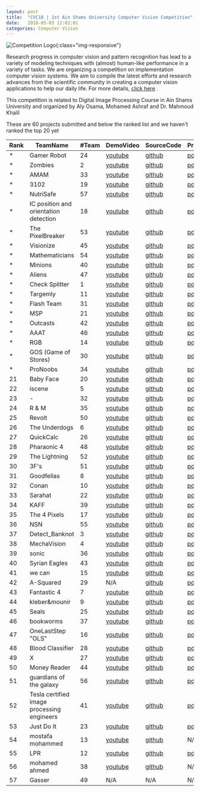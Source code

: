 ```yaml
---
layout: post
title:  "CVC18 | 1st Ain Shams University Computer Vision Competition"
date:   2018-05-03 12:02:01
categories: Computer Vision
---
```


![Competition Logo](https://image.ibb.co/h25pPS/CVC_logo.png){:class="img-responsive"}

Research progress in computer vision and pattern recognition has lead to a variety of modeling techniques with (almost) human-like performance in a variety of tasks. We are organizing a competition on implementation computer vision systems. We aim to compile the latest efforts and research advances from the scientific community in creating a computer vision applications to help our daily life. 
For more details, [click here](https://docs.google.com/document/d/1C_wSxrgw-kYavpIhnIoB-FvKqm8dxKkqDvh25Xo9H5E/edit?usp=sharing)
.

This competition is related to Digital Image Processing Course in Ain Shams University and organized by Aly Osama, Mohamed Ashraf and Dr. Mahmoud Khalil

These are 60 projects submitted and below the ranked list and we haven't ranked the top 20 yet

|Rank|TeamName|#Team|DemoVideo|SourceCode|Proposal|
|-------|-------|-------|-------|-------|-------|
*|Gamer Robot|24|[youtube](https://youtu.be/lT4XUlmFXzs)|[github](https://github.com/MahmoudNasser27/Gamer-Robot)|[pdf](https://drive.google.com/open?id=1-M4_EPacXdax8zLryPfrzK7hFztnfXvk)|
*|Zombies|2|[youtube](https://youtu.be/YuI7b8WjyHM)|[github](https://github.com/KM49N/Circuit)|[pdf](https://drive.google.com/open?id=1bK-qOxFvlEYqnqt7nA1Ti6RDKM-VIMUR)|
*|AMAM|33|[youtube](https://www.youtube.com/watch?v=YVBaOClfvME&feature=youtu.be)|[github](https://gitlab.com/amr-essam95/esh7enly)|[pdf](https://drive.google.com/open?id=10j_eIK-Stt3ZAKiTBRheT94ySp7_DiYO)|
*|3102|19|[youtube](https://www.youtube.com/watch?v=0yi0UcLfW2I&feature=youtu.be)|[github](https://github.com/abdelrahmanbedier/detect_potholes/tree/master/pothole-detection)|[pdf](https://drive.google.com/open?id=1hm0fYyMo76zZD4M6n_kEQL4TjEpMfzwR)|
*|NutriSafe|57|[youtube](https://youtu.be/oLdO_-gTW0s)|[github](https://github.com/Nada1996/NutriSafe)|[pdf](https://drive.google.com/open?id=1P-EWrWLvQDdb6--3E-MMRYXtm_jC1aCg)|
*|IC position and orientation detection|18|[youtube](https://youtu.be/whtgA91HWt0)|[github](https://github.com/osama95/IC-position-and-orientation-detection)|[pdf](https://drive.google.com/open?id=1uq6l9082ftfF_v71aZsPS7aqJ0_bOWcX)|
*|The PixelBreaker|53|[youtube](https://www.youtube.com/watch?v=JFjmobJTzQs&feature=youtu.be)|[github](https://github.com/SaeedAbdelWahab/PixelBreaker.git)|[pdf](https://drive.google.com/open?id=1mRpdIK_Fbw1omEjdjtYn6L_eFbU_qRtM)|
*|Visionize|45|[youtube](https://www.youtube.com/watch?v=z7mHfJlxqL8)|[github](https://github.com/AhmadOsama4/Self-Driving-Car-Game)|[pdf](https://drive.google.com/open?id=1Fq22iHqE168qCi9WXvj-6JdMyb1K--wv)|
*|Mathematicians|54|[youtube](https://drive.google.com/file/d/139sKPQs4Y7fw2gdgR9xN3YL1nu4XSaPj/view)|[github](https://github.com/mahmoud4495/EasyMath)|[pdf](https://drive.google.com/open?id=1kPz9m_wWG_srcA8qIduKYDfPu-aZqfig)|
*|Minions|40|[youtube](https://www.youtube.com/watch?v=ggjOMqFn8Fg&feature=youtu.be)|[github](https://github.com/MayarAlaa/LinearSystemEquationSolverApp)|[pdf](https://drive.google.com/open?id=1_fwjB0lDTQQ1BFIS_mdEyJ60GJt_5FoL)|
*|Aliens|47|[youtube](https://youtu.be/ZazKdavcZlA  )|[github](https://github.com/nohadrweesh/Scanner-and-Translator)|[pdf](https://drive.google.com/open?id=1IoA-ViIi6iOM6uULa96i93HIfE4vI7O-)|
*|Check Splitter|1|[youtube](https://youtu.be/UOeC-jRCUF4)|[github](https://github.com/KhadigaMesbah/CheckSplitter)|[pdf](https://drive.google.com/open?id=1jbi5Q6Pt62TLTN6mpr_eTs7NKgU_FE51)|
*|Targemly|11|[youtube](https://www.youtube.com/playlist?list=PLijPGmlMpDKyHGWDvcUhRthNViN3AqzjI)|[github](https://github.com/khaledsalah04/Image-processing-project)|[pdf](https://drive.google.com/open?id=1dCZjNmzXK-kKJTE1EPmm5kT3xeSPpxYf)|
*|Flash Team|31|[youtube](https://www.youtube.com/watch?v=F-E4p7Rk8Wo)|[github](https://github.com/Abdelrahman-Elnaggar/Convert-from-analog-to-digital-clock)|[pdf](https://drive.google.com/open?id=1NPek_fDMQaGDkh9mI1vIR15MAqoDi9sH)|
*|MSP|21|[youtube](https://youtu.be/WbNNh3FxzpE)|[github](https://github.com/MarieNagy/Musical-sheets-play)|[pdf](https://drive.google.com/open?id=1hWYpkzaasjzR3kM2caun4BjBGstEO5sx)|
*|Outcasts|42|[youtube](https://www.youtube.com/watch?v=5bOqgkhDn18&feature=youtu.be)|[github](https://github.com/Mosta-777/EmojiBuddies/tree/master)|[pdf](https://drive.google.com/open?id=1jXh2s2bbR3HKcg8vLcDC9QEjcDG5ZERT)|
*|AAAT|46|[youtube](https://youtu.be/ruHFZlaLTCA)|[github](https://github.com/AlaaHazem/image-processing-project)|[pdf](https://drive.google.com/open?id=1lTa-ydnuJLi8DhzScAZmLJSBAz_OmNzy)|
*|RGB|14|[youtube](https://www.youtube.com/playlist?list=PLVJtKQZ2QgMMoc5p3R2SngvLME2XwYHst)|[github](https://github.com/AhmedAmrAttiah/ImageProcessingProject)|[pdf](https://drive.google.com/open?id=1Yirr-wVcg4TnCgEYXIskujsCQy87gG6H)|
*|GOS (Game of Stores)|30|[youtube](https://drive.google.com/file/d/1sNF-uChY8UlvzWmzqP24q0dt2udJQ98q/view?usp=sharing)|[github](https://bitbucket.org/osamatarkhan/gos)|[pdf](https://drive.google.com/open?id=1hcM7o5icr9_Eg-P0wHzPSEBPCvdAXOda)|
*|ProNoobs|34|[youtube](https://www.youtube.com/watch?v=HtfcPnQfiiM)|[github](https://github.com/ELBe7ery/CSE-464-ImageProcesssing/tree/FINAL_PROJECT)|[pdf](https://drive.google.com/open?id=17KTDaXKQNO6_4SNteRLTNS8N5SW8hf9i)|
21|Baby Face|20|[youtube](https://www.youtube.com/watch?v=80Yrxnf4g78&feature=youtu.be)|[github](https://github.com/AsmaaJoe/IMGPro_BabyFace)|[pdf](https://drive.google.com/open?id=1d5LAKgDFqjKd3aX_cLTvU_nu8te4BsKe)|
22|iscene|5|[youtube](https://youtu.be/cdHvDsH6ZPU)|[github](https://github.com/ahmedusama/iScene-Text-and-currecy-recognition-with-audio-feedback.git)|[pdf](https://drive.google.com/open?id=1smk-vYABr2VExsOXI58EeJM8LXki_elh)|
23|-|32|[youtube](https://www.youtube.com/watch?v=Ck5mi0nn1ok&feature=youtu.be)|[github](https://github.com/MahmoudSelmy/KidsInspector-)|[pdf](https://drive.google.com/open?id=12dAzx1wIw0avrDyYj6tPvImBN67Yd1YS)|
24|R & M|35|[youtube](https://www.youtube.com/watch?v=8nNRip633Kg)|[github](https://github.com/reemahmedosman/Image)|[pdf](https://drive.google.com/open?id=1RcX7x8M2bRpwtbfWW7ayHQPLn4xyfRB9)|
25|Revolt|50|[youtube](https://www.youtube.com/watch?v=TUxxcr2Gwqg&feature=youtu.be)|[github](https://github.com/RandaKhairy/traffic-light-color-detector)|[pdf](https://drive.google.com/open?id=1kwZig62veW7K3eI_e_OJqTtYodwE_vRx)|
26|The Underdogs|6|[youtube](https://www.youtube.com/watch?v=pbRxPWbW1t8)|[github](https://github.com/mostafa07/Best-Price-IP/)|[pdf](https://drive.google.com/open?id=1jSkrhU7kkGV9fxNK0F8LYIYdOGjpZqVh)|
27|QuickCalc|26|[youtube](https://www.youtube.com/watch?v=DBUgcOcfvkw)|[github](https://github.com/SilvanaMaher/ImageProcessingProject)|[pdf](https://drive.google.com/open?id=1tFavNSi4YQPrNz-Y8gABWB4qZEfQblVc)|
28|Pharaonic 4|48|[youtube](https://www.youtube.com/watch?v=L9dRCk537fk)|[github](https://github.com/HeshoSalah/ComputerVisionSystem)|[pdf](https://drive.google.com/open?id=1LZomuli3v7Ij5KdrKe0NBswY3e1m39UU)|
29|The Lightning|52|[youtube](https://youtu.be/_KwdheugeSU)|[github](https://github.com/Amany-Abdelhamid/The-Lightning-_-Recharge-cell-phone-cards)|[pdf](https://drive.google.com/open?id=1Vt3GBN8hsd7DbvhiV4XcBrVoed-i6wGR)|
30|3F's|51|[youtube](https://drive.google.com/open?id=1-53XBzr24GokeDDnXQvQv_KcKAuej4dh)|[github](https://github.com/Fatma-Saleh/2018-world-cup-s-teams-information)|[pdf](https://drive.google.com/open?id=1YBwPFu6ymZaTUgv2tCzyx4m_VrhjsiwQ)|
31|Goodfellas|8|[youtube](https://youtu.be/MSsMK4U6SkU)|[github](https://github.com/Hossamhosni/facedetector)|[pdf](https://drive.google.com/open?id=1xcSzjm5lQG2WpMtVhgzmnJGgFrTXPcpr)|
32|Conan|10|[youtube](https://www.youtube.com/watch?v=y8guTaaSQSQ)|[github](https://github.com/YomnaHAmin/Fake-Money-Detector.git)|[pdf](https://drive.google.com/open?id=1OTxCIm59WeDAnmU1E8keF2ydl9SBC08w)|
33|Sarahat|22|[youtube](https://youtu.be/Nay9cZux2As)|[github](https://github.com/SarahElZoqm/imageProjectOCR.git)|[pdf](https://drive.google.com/open?id=1sYICJyB3mJ_KGpVvwHg0KPIXM0ykhWqu)|
34|KAFF|39|[youtube](https://www.youtube.com/watch?v=FLL37LRBK5Y&feature=youtu.be)|[github](https://github.com/AbdelwhabMohamed/opencv-Manufature_Defects)|[pdf](https://drive.google.com/open?id=1FKCtCzNrtg2vuBTmyYyVRC9FQNEgdOw4)|
35|The 4 Pixels|17|[youtube](https://www.youtube.com/watch?v=dRXis_q7nGU&feature=youtu.be)|[github](https://github.com/AbdelrahmanSh/sudoku_solver)|[pdf](https://drive.google.com/open?id=11kRTUNJ9tNiusJlmWuaqkM1yQJB-CLbE)|
36|NSN|55|[youtube](https://youtu.be/v2dWOex72yY)|[github](https://github.com/laila95/flowchart_generator)|[pdf](https://drive.google.com/open?id=1OYAC2aBxQ3z_hSU-r5lNN88IWBbaiPKT)|
37|Detect_Banknot|3|[youtube](https://youtu.be/taNlIo_TKVE)|[github](https://github.com/mahmoudGamalEldin/-Money_detector_and_estimator)|[pdf](https://drive.google.com/open?id=16GO8x4I9Dhlsn0mcX51Poa4JPIizrYQp)|
38|MechaVision|4|[youtube](https://www.youtube.com/watch?v=U3CEWeNKNGw)|[github](https://github.com/MohamedRaslan/DigitizerProgram)|[pdf](https://drive.google.com/open?id=1aiCKCdgqMVgR6OMVGO7uvnJSZj-bkMGg)|
39|sonic|36|[youtube](https://youtu.be/8N_PSvmTnK8)|[github](https://github.com/nadaelmargoushy/image-project.git)|[pdf](https://drive.google.com/open?id=17gXBc0yadJXT_dg1g_RE8HkYUEdiNUmk)|
40|Syrian Eagles |43|[youtube](https://youtu.be/q2oavXbWLik)|[github](https://github.com/NawafHZz/Motion-Detection.git)|[pdf](https://drive.google.com/open?id=1altfk_6nkVrIPPb-WSaHzwPRXEYUYXZV)|
41|we can|15|[youtube](https://drive.google.com/open?id=19JF8DewJzjsENoYwUoYVii-h-f3lMPYx)|[github](https://github.com/amirashobak/Image_processing)|[pdf](https://drive.google.com/open?id=1d6alfr-WU-3lRbEzT3BXOYI_owqWje2n)|
42|A-Squared|29|N/A|[github](https://github.com/ayaemad/Virtual-Dressing)|[pdf](https://drive.google.com/open?id=1VTKJGlDbomkEeTqANKgbl2_lQEZ-VRbR)|
43|Fantastic 4|7|[youtube](https://drive.google.com/drive/folders/1pUC7_7jqRVTb4Hm8fcnUT9E96wB7B1Hu)|[github](https://gitlab.com/MhmudFwzi/Surveillance-Camera-openCV.git)|[pdf](https://drive.google.com/open?id=1r8-H-racxJ5AsX4l87Pc8oY0Hp6Si7ox)|
44|kleber&mounir|9|[youtube](https://youtu.be/RG29hQ2qWVE)|[github](https://github.com/peterkleber/Hole-Detector.git)|[pdf](https://drive.google.com/open?id=1CpO6-HHSpJuUixGidaMRQ2tPN_1oIv0A)|
45|Seals|25|[youtube](https://youtu.be/kb_VRk5l-1k)|[github](https://github.com/medayehia/label-inspection-ocr)|[pdf](https://drive.google.com/open?id=172766CzFnG--0GIGJaDN5s_S56Qz1YX_)|
46|bookworms|37|[youtube](https://youtu.be/640bl3Y9KyM)|[github](https://github.com/wisesama/OCR_project)|[pdf](https://drive.google.com/open?id=1vZ8RwiBZwYTUb-SEZaNzGsUo8C3ZygM-)|
47|OneLastStep "OLS"|16|[youtube](https://www.youtube.com/watch?v=iOnQSa1KeHI&feature=youtu.be)|[github](https://github.com/WaelAhmad/Face-Swapping)|[pdf](https://drive.google.com/open?id=1Fja7sxJhKd_kYi8Sakirf2WLpOVjdhkE)|
48|Blood Classifier|28|[youtube](https://youtu.be/1KJjCgXHLFQ)|[github](https://github.com/AbdulrahmanYasser95/Blood-Identifier)|[pdf](https://drive.google.com/open?id=11441lfAw--f0MNTejBhHZGyOfPk-Qx5p)|
49|X|27|[youtube](https://drive.google.com/file/d/1fuUO1gTdFgxm2nURlzfSXfV-6TgQX53O/view?usp=sharing)|[github](https://github.com/GhadeerElkhazragy/Maze_Solver)|[pdf](https://drive.google.com/open?id=14rWkHaAvdAMOah5OnwsvEgNzam3JJ_p3)|
50|Money Reader|44|[youtube](https://drive.google.com/file/d/100lU0o8fYJ_myEesH1XSPZpnUwxCHALP/view?usp=sharing)|[github](https://github.com/reemmostafa/Money-Reader-)|[pdf](https://drive.google.com/open?id=1Nf387ugbkAr92LpCWV_cba1S1Q2DEqIt)|
51|guardians of the galaxy|56|[youtube](https://www.youtube.com/watch?v=fK9_wT5CbYM)|[github](https://github.com/hodaabdelbasit3/License-Plate-Recognition)|[pdf](https://drive.google.com/open?id=1mP2z8BnJlVeZwQgp7gkT4I9UPuSu4X0d)|
52|Tesla certified image processing engineers|41|[youtube](https://www.youtube.com/watch?v=xiYDwdQ88nY)|[github](https://github.com/Sherif-Mohamed/PlateDetector.git)|[pdf](https://drive.google.com/open?id=1bNXfHz0NvPJTKcc4ZgfXFAGVMVAMOfYE)|
53|Just Do It|23|[youtube](https://www.youtube.com/watch?v=OfcQBHf5rzc&feature=youtu.be)|[github](https://github.com/MohamedShokr22/Handwriting-Recognition)|[pdf](https://drive.google.com/open?id=1B2TAAcYNTkMjzgFOM6bgGpNRlCHSCugm)|
54|mostafa mohammed |13|[youtube](https://www.youtube.com/watch?v=AuEKSnPjcN4&feature=youtu.be)|[github](https://github.com/Shikoshalaby/image-processing-/tree/master)|N/A|
55|LPR |12|[youtube](https://www.youtube.com/watch?v=k33AwO9rwdU&feature=youtu.be)|[github](https://drive.google.com/file/d/1hxqhtMnEFH4FzSvTmpxk0HBRKxRCTEos/view?usp=sharing)|[pdf](https://drive.google.com/open?id=1YpXRGZ0SzouDslgY53jZnhKm4Vk7VKjp)|
56|mohamed ahmed |38|[youtube](https://drive.google.com/open?id=1KdyAVWBT4sA0hhRgovVm9NHT8emLjVa-)|[github](https://drive.google.com/open?id=1KdyAVWBT4sA0hhRgovVm9NHT8emLjVa-)|N/A|
57|Gasser|49|N/A|N/A|N/A|